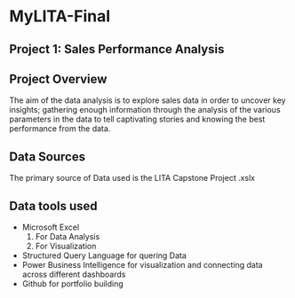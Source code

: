 # MyLITA-Final
## Project 1: Sales Performance Analysis
## Project Overview
The aim of the data analysis is to explore sales data in order to uncover key insights; gathering enough information through the analysis of the various parameters in the data to tell captivating stories and knowing the best performance from the data.

## Data Sources
The primary source of Data used is the LITA Capstone Project .xslx

## Data tools used
- Microsoft Excel
  1. For Data Analysis
  2. For Visualization 
- Structured Query Language for quering Data
- Power Business Intelligence for visualization and connecting data across different dashboards
- Github for portfolio building
